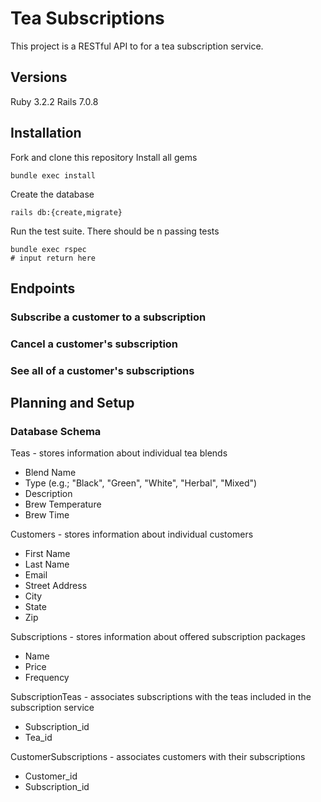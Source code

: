 # Tea Subscriptions

This project is a RESTful API to for a tea subscription service.

## Versions
Ruby 3.2.2
Rails 7.0.8

## Installation
Fork and clone this repository
Install all gems
```
bundle exec install
```
Create the database
```
rails db:{create,migrate}
```
Run the test suite. There should be n passing tests
```
bundle exec rspec
# input return here
```

## Endpoints
### Subscribe a customer to a subscription
### Cancel a customer's subscription
### See all of a customer's subscriptions

## Planning and Setup
### Database Schema
Teas - stores information about individual tea blends
- Blend Name
- Type (e.g.; "Black", "Green", "White", "Herbal", "Mixed")
- Description
- Brew Temperature
- Brew Time

Customers - stores information about individual customers
- First Name
- Last Name
- Email
- Street Address
- City
- State
- Zip

Subscriptions - stores information about offered subscription packages
- Name
- Price
- Frequency

SubscriptionTeas - associates subscriptions with the teas included in the subscription service
- Subscription_id
- Tea_id

CustomerSubscriptions - associates customers with their subscriptions
- Customer_id
- Subscription_id